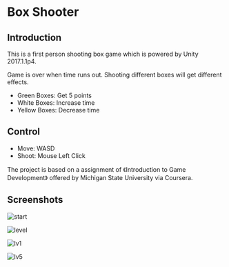 # Box Shooter

## Introduction

This is a first person shooting box game which is powered by Unity 2017.1.1p4.

Game is over when time runs out. Shooting different boxes will get different effects.
* Green Boxes: Get 5 points
* White Boxes: Increase time
* Yellow Boxes: Decrease time


## Control
* Move: WASD
* Shoot: Mouse Left Click


The project is based on a assignment of 《Introduction to Game Development》 offered by Michigan State University via Coursera.

## Screenshots

![start](start.jpg)

![level](level.jpg)

![lv1](level1.jpg)

![lv5](level5.jpg)

